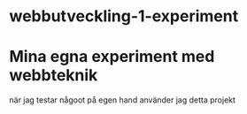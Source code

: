 # webbutveckling-1-experiment
# Mina egna experiment med webbteknik
när jag testar någoot på egen hand använder jag detta projekt
